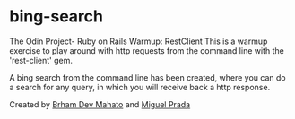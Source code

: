 # bing-search
The Odin Project- Ruby on Rails
Warmup: RestClient
This is a warmup exercise to play around with http requests from the command line with the 'rest-client' gem.

A bing search from the command line has been created, where you can do a search for any query, in which you will receive back a http response.

Created by [Brham Dev Mahato](https://github.com/dev1980/) and [Miguel Prada](https://github.com/mapra99/)
